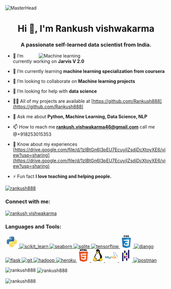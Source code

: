 ![MasterHead](https://thumbs.gfycat.com/AlarmingGloomyHoneycreeper-max-1mb.gif)
<h1 align="center">Hi 👋, I'm Rankush vishwakarma</h1>
<h3 align="center">A passionate self-learned data scientist from India.</h3>
<img align="right" alt="Machine learning" width = "400" src="https://images.squarespace-cdn.com/content/v1/5feb53185d3dab691b47361b/1609930650139-9NRI63XUJ29Y7E9LEA9G/12eca-machine-learning.gif">

- 🔭 I’m currently working on **Jarvis V 2.0**

- 🌱 I’m currently learning **machine learning specialization from coursera**

- 👯 I’m looking to collaborate on **Machine learning projects**

- 🤝 I’m looking for help with **data science**

- 👨‍💻 All of my projects are available at [https://github.com/Rankush888](https://github.com/Rankush888)

- 💬 Ask me about **Python, Machine Learning, Data Science, NLP**

- 📫 How to reach me **rankush.vishwakarma46@gmail.com** call me @+918253015353

- 📄 Know about my experiences [https://drive.google.com/file/d/1zIBtGn6I3pEU7EcuyjIZsdjDcXtoyXE6/view?usp=sharing](https://drive.google.com/file/d/1zIBtGn6I3pEU7EcuyjIZsdjDcXtoyXE6/view?usp=sharing)

- ⚡ Fun fact **I love teaching and helping people.**
<p align="left"> <a href="https://github.com/ryo-ma/github-profile-trophy"><img src="https://github-profile-trophy.vercel.app/?username=rankush888" alt="rankush888" /></a> </p>

<h3 align="left">Connect with me:</h3>
<p align="left">
<a href="https://linkedin.com/in/rankush vishwakarma" target="blank"><img align="center" src="https://raw.githubusercontent.com/rahuldkjain/github-profile-readme-generator/master/src/images/icons/Social/linked-in-alt.svg" alt="rankush vishwakarma" height="30" width="40" /></a>
</p>

<h3 align="left">Languages and Tools:</h3>
<p align="left"> <a href="https://www.python.org" target="_blank" rel="noreferrer"> <img src="https://raw.githubusercontent.com/devicons/devicon/master/icons/python/python-original.svg" alt="python" width="40" height="40"/> </a> <a href="https://scikit-learn.org/" target="_blank" rel="noreferrer"> <img src="https://upload.wikimedia.org/wikipedia/commons/0/05/Scikit_learn_logo_small.svg" alt="scikit_learn" width="40" height="40"/> </a> <a href="https://seaborn.pydata.org/" target="_blank" rel="noreferrer"> <img src="https://seaborn.pydata.org/_images/logo-mark-lightbg.svg" alt="seaborn" width="40" height="40"/> </a> <a href="https://www.sqlite.org/" target="_blank" rel="noreferrer"> <img src="https://www.vectorlogo.zone/logos/sqlite/sqlite-icon.svg" alt="sqlite" width="40" height="40"/> </a> <a href="https://www.tensorflow.org" target="_blank" rel="noreferrer"> <img src="https://www.vectorlogo.zone/logos/tensorflow/tensorflow-icon.svg" alt="tensorflow" width="40" height="40"/> </a><a href="https://www.w3schools.com/css/" target="_blank" rel="noreferrer"> <img src="https://raw.githubusercontent.com/devicons/devicon/master/icons/css3/css3-original-wordmark.svg" alt="css3" width="40" height="40"/> </a> <a href="https://www.djangoproject.com/" target="_blank" rel="noreferrer"> <img src="https://cdn.worldvectorlogo.com/logos/django.svg" alt="django" width="40" height="40"/> </a> <a href="https://flask.palletsprojects.com/" target="_blank" rel="noreferrer"> <img src="https://www.vectorlogo.zone/logos/pocoo_flask/pocoo_flask-icon.svg" alt="flask" width="40" height="40"/> </a> <a href="https://git-scm.com/" target="_blank" rel="noreferrer"> <img src="https://www.vectorlogo.zone/logos/git-scm/git-scm-icon.svg" alt="git" width="40" height="40"/> </a> <a href="https://hadoop.apache.org/" target="_blank" rel="noreferrer"> <img src="https://www.vectorlogo.zone/logos/apache_hadoop/apache_hadoop-icon.svg" alt="hadoop" width="40" height="40"/> </a> <a href="https://heroku.com" target="_blank" rel="noreferrer"> <img src="https://www.vectorlogo.zone/logos/heroku/heroku-icon.svg" alt="heroku" width="40" height="40"/> </a> <a href="https://www.w3.org/html/" target="_blank" rel="noreferrer"> <img src="https://raw.githubusercontent.com/devicons/devicon/master/icons/html5/html5-original-wordmark.svg" alt="html5" width="40" height="40"/> </a> <a href="https://www.linux.org/" target="_blank" rel="noreferrer"> <img src="https://raw.githubusercontent.com/devicons/devicon/master/icons/linux/linux-original.svg" alt="linux" width="40" height="40"/> </a> <a href="https://www.mysql.com/" target="_blank" rel="noreferrer"> <img src="https://raw.githubusercontent.com/devicons/devicon/master/icons/mysql/mysql-original-wordmark.svg" alt="mysql" width="40" height="40"/> </a> <a href="https://pandas.pydata.org/" target="_blank" rel="noreferrer"> <img src="https://raw.githubusercontent.com/devicons/devicon/2ae2a900d2f041da66e950e4d48052658d850630/icons/pandas/pandas-original.svg" alt="pandas" width="40" height="40"/> </a> <a href="https://postman.com" target="_blank" rel="noreferrer"> <img src="https://www.vectorlogo.zone/logos/getpostman/getpostman-icon.svg" alt="postman" width="40" height="40"/> </a>  </p>

<p><img align="left" src="https://github-readme-stats.vercel.app/api/top-langs?username=rankush888&show_icons=true&locale=en&layout=compact" alt="rankush888" /></p>

<p>&nbsp;<img align="center" src="https://github-readme-stats.vercel.app/api?username=rankush888&show_icons=true&locale=en" alt="rankush888" /></p>

<p><img align="center" src="https://github-readme-streak-stats.herokuapp.com/?user=rankush888&" alt="rankush888" /></p>
